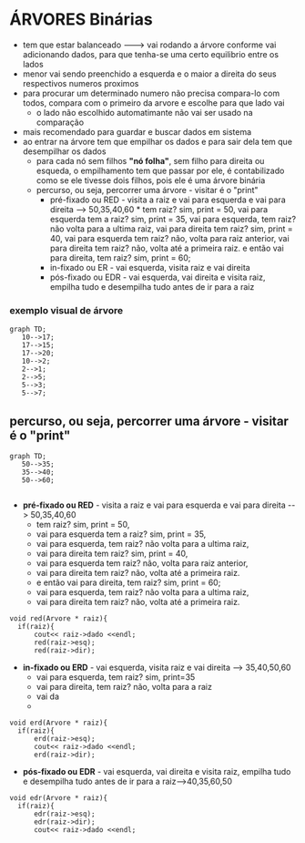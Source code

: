 # ÁRVORES Binárias
* tem que estar balanceado ---> vai rodando a árvore conforme vai adicionando dados, para que tenha-se uma certo equilibrio entre os lados
* menor vai sendo preenchido a esquerda e o maior a direita do seus respectivos numeros proximos
* para procurar um determinado numero não precisa compara-lo com todos, compara com o primeiro da arvore e escolhe para que lado vai
   * o lado não escolhido automatimante não vai ser usado na comparação
* mais recomendado para guardar e buscar dados em sistema
* ao entrar na árvore tem que empilhar os dados e para sair dela tem que desempilhar os dados
  * para cada nó sem filhos **"nó folha"**, sem filho para direita ou esqueda, o empilhamento tem que passar por ele, é contabilizado como se ele tivesse dois filhos, pois ele é uma árvore binária
  * percurso, ou seja, percorrer uma árvore - visitar é o "print"
      * pré-fixado ou RED - visita a raiz e vai para esquerda e vai para direita --> 50,35,40,60
            * tem raiz? sim, print = 50, vai para esquerda tem a raiz? sim, print = 35, vai para esquerda, tem raiz? não volta para a ultima raiz, vai para direita tem raiz? sim, print = 40, vai para esquerda tem raiz? não, volta para  raiz anterior, vai para direita tem raiz? não, volta até a primeira raiz. e então vai para direita, tem raiz? sim, print = 60;
      * in-fixado ou ER - vai esquerda, visita raiz e vai direita
      * pós-fixado ou EDR - vai esquerda, vai direita e visita raiz, empilha tudo e desempilha tudo antes de ir para a raiz
### exemplo visual de árvore
 ```mermaid
graph TD;
    10-->17;
    17-->15;
    17-->20;
    10-->2;
    2-->1;
    2-->5;
    5-->3;
    5-->7;
```
## percurso, ou seja, percorrer uma árvore - visitar é o "print"
 ```mermaid
graph TD;
    50-->35;
    35-->40;
    50-->60;
    
```
* **pré-fixado ou RED** - visita a raiz e vai para esquerda e vai para direita --> 50,35,40,60
    * tem raiz? sim, print = 50, 
    * vai para esquerda tem a raiz? sim, print = 35, 
    * vai para esquerda, tem raiz? não volta para a ultima raiz, 
    * vai para direita tem raiz? sim, print = 40, 
    * vai para esquerda tem raiz? não, volta para  raiz anterior, 
    * vai para direita tem raiz? não, volta até a primeira raiz. 
    * e então vai para direita, tem raiz? sim, print = 60;
    * vai para esquerda, tem raiz? não volta para a ultima raiz, 
    * vai para direita tem raiz? não, volta até a primeira raiz.
```
void red(Arvore * raiz){
  if(raiz){
      cout<< raiz->dado <<endl;
      red(raiz->esq);
      red(raiz->dir);
```
    
* **in-fixado ou ERD** - vai esquerda, visita raiz e vai direita --> 35,40,50,60
    * vai para esquerda, tem raiz? sim, print=35
    * vai para direita, tem raiz? não, volta para a raiz
    * vai da
    *  
```
void erd(Arvore * raiz){
  if(raiz){
      erd(raiz->esq);
      cout<< raiz->dado <<endl;
      erd(raiz->dir);
```

* **pós-fixado ou EDR** - vai esquerda, vai direita e visita raiz, empilha tudo e desempilha tudo antes de ir para a raiz-->40,35,60,50

```
void edr(Arvore * raiz){
  if(raiz){
      edr(raiz->esq);
      edr(raiz->dir);
      cout<< raiz->dado <<endl;
```






      
